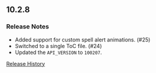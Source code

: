 ## 10.2.8

### Release Notes

- Added support for custom spell alert animations. (#25)
- Switched to a single ToC file. (#24)
- Updated the `API_VERSION` to `100207`.

[Release History](https://github.com/SFX-WoW/Masque_Squarish/wiki/History)
